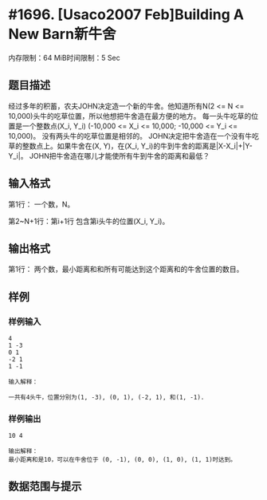 # #1696. [Usaco2007 Feb]Building A New Barn新牛舍

内存限制：64 MiB时间限制：5 Sec

## 题目描述

经过多年的积蓄，农夫JOHN决定造一个新的牛舍。他知道所有N(2 <= N <= 10,000)头牛的吃草位置，所以他想把牛舍造在最方便的地方。 每一头牛吃草的位置是一个整数点(X_i, Y_i) (-10,000 <= X_i <= 10,000; -10,000 <= Y_i <= 10,000)。 没有两头牛的吃草位置是相邻的。 JOHN决定把牛舍造在一个没有牛吃草的整数点上。如果牛舍在(X, Y)，在(X_i, Y_i)的牛到牛舍的距离是|X-X_i|+|Y-Y_i|。 JOHN把牛舍造在哪儿才能使所有牛到牛舍的距离和最低？ 

## 输入格式

第1行： 一个数，N。

第2~N+1行：第i+1行 包含第i头牛的位置(X_i, Y_i)。

## 输出格式

第1行： 两个数，最小距离和和所有可能达到这个距离和的牛舍位置的数目。 

## 样例

### 样例输入

    
    4
    1 -3
    0 1
    -2 1
    1 -1
    
    输入解释：
    
    一共有4头牛，位置分别为(1, -3), (0, 1), (-2, 1), 和(1, -1).
    
    

### 样例输出

    
    10 4
    
    输出解释：
    最小距离和是10，可以在牛舍位于 (0, -1), (0, 0), (1, 0), (1, 1)时达到。
    

## 数据范围与提示
